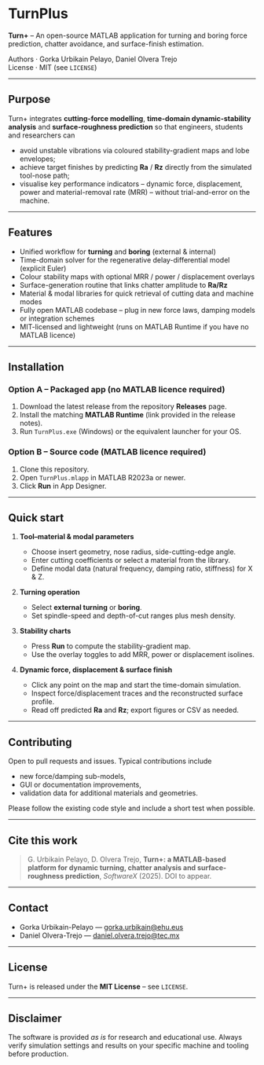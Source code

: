 # TurnPlus

**Turn+** – An open-source MATLAB application for turning and boring force prediction, chatter avoidance, and surface-finish estimation.

Authors · Gorka Urbikain Pelayo, Daniel Olvera Trejo  
License · MIT (see `LICENSE`)

---

## Purpose

Turn+ integrates **cutting-force modelling**, **time-domain dynamic-stability analysis** and **surface-roughness prediction** so that engineers, students and researchers can

* avoid unstable vibrations via coloured stability-gradient maps and lobe envelopes;  
* achieve target finishes by predicting **Ra** / **Rz** directly from the simulated tool-nose path;  
* visualise key performance indicators – dynamic force, displacement, power and material-removal rate (MRR) – without trial-and-error on the machine.

---

## Features

* Unified workflow for **turning** and **boring** (external & internal)  
* Time-domain solver for the regenerative delay-differential model (explicit Euler)  
* Colour stability maps with optional MRR / power / displacement overlays  
* Surface-generation routine that links chatter amplitude to **Ra/Rz**  
* Material & modal libraries for quick retrieval of cutting data and machine modes  
* Fully open MATLAB codebase – plug in new force laws, damping models or integration schemes  
* MIT-licensed and lightweight (runs on MATLAB Runtime if you have no MATLAB licence)

---

## Installation

### Option A – Packaged app (no MATLAB licence required)

1. Download the latest release from the repository **Releases** page.  
2. Install the matching **MATLAB Runtime** (link provided in the release notes).  
3. Run `TurnPlus.exe` (Windows) or the equivalent launcher for your OS.

### Option B – Source code (MATLAB licence required)

1. Clone this repository.  
2. Open `TurnPlus.mlapp` in MATLAB R2023a or newer.  
3. Click **Run** in App Designer.

---

## Quick start

1. **Tool–material & modal parameters**  
   * Choose insert geometry, nose radius, side-cutting-edge angle.  
   * Enter cutting coefficients or select a material from the library.  
   * Define modal data (natural frequency, damping ratio, stiffness) for X & Z.

2. **Turning operation**  
   * Select **external turning** or **boring**.  
   * Set spindle-speed and depth-of-cut ranges plus mesh density.

3. **Stability charts**  
   * Press **Run** to compute the stability-gradient map.  
   * Use the overlay toggles to add MRR, power or displacement isolines.

4. **Dynamic force, displacement & surface finish**  
   * Click any point on the map and start the time-domain simulation.  
   * Inspect force/displacement traces and the reconstructed surface profile.  
   * Read off predicted **Ra** and **Rz**; export figures or CSV as needed.

---

## Contributing

Open to pull requests and issues. Typical contributions include

* new force/damping sub-models,  
* GUI or documentation improvements,  
* validation data for additional materials and geometries.

Please follow the existing code style and include a short test when possible.

---

## Cite this work

> G. Urbikain Pelayo, D. Olvera Trejo, **Turn+: a MATLAB-based platform for dynamic turning, chatter analysis and surface-roughness prediction**, *SoftwareX* (2025). DOI to appear.

---

## Contact

* Gorka Urbikain-Pelayo — gorka.urbikain@ehu.eus  
* Daniel Olvera-Trejo — daniel.olvera.trejo@tec.mx

---

## License

Turn+ is released under the **MIT License** – see `LICENSE`.

---

## Disclaimer

The software is provided *as is* for research and educational use. Always verify simulation settings and results on your specific machine and tooling before production.

